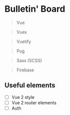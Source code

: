 # Bulletin' Board

> Vue

> Vuex

> Vuetify

> Pug

> Sass (SCSS)

> Firebase

## Useful elements

- [ ] Vue 2 style
- [ ] Vue 2 router elements
- [ ] Auth
